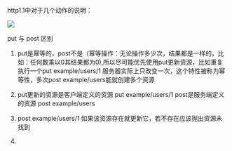 
http1.1中对于几个动作的说明：


![](https://pic1.zhimg.com/05947e8dbdf0ff4815191624efd38f20_r.png)

put 与 post 区别

1. put是幂等的，post不是（幂等操作：无论操作多少次，结果都是一样的，比如：任何数乘以0其结果都为0),所以尽可能优先使用put更新资源，比如重复执行一个put example/users/1 服务器实际上只改变一次，这个特性被称为幂等性，多次post example/users能就创建多个资源

2. put更新的资源是客户端定义的资源  put example/users/1   post是服务端定义的资源 post example/users

3. post example/users/1 如果该资源存在就更新它，若不存在应该抛出资源未找到

4. 

